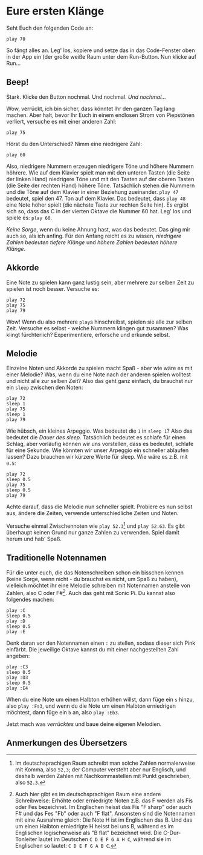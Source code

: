 # Eure ersten Klänge

Seht Euch den folgenden Code an:

```
play 70
```

So fängt alles an. Leg' los, kopiere und setze das in das Code-Fenster oben in der App ein (der große weiße Raum unter dem Run-Button. Nun klicke auf Run...

## Beep!

Stark. Klicke den Button nochmal. Und nochmal. *Und nochmal...*

Wow, verrückt, ich bin sicher, dass könntet Ihr den ganzen Tag lang machen. Aber halt, bevor Ihr Euch in einem endlosen Strom von Piepstönen verliert, versuche es mit einer anderen Zahl:

```
play 75
```

Hörst du den Unterschied? Nimm eine niedrigere Zahl:

```
play 60
```

Also, niedrigere Nummern erzeugen niedrigere Töne und höhere Nummern höhrere. Wie auf dem Klavier spielt man mit den unteren Tasten (die Seite der linken Hand) niedrigere Töne und mit den Tasten auf der oberen Tasten (die Seite der rechten Hand) höhere Töne. Tatsächlich stehen die Nummern und die Töne auf dem Klavier in einer Beziehung zueinander. `play 47` bedeutet, spiel den 47. Ton auf dem Klavier. Das bedeutet, dass `play 48` eine Note höher spielt (die nächste Taste zur rechten Seite hin). Es ergibt sich so, dass das C in der vierten Oktave die Nummer 60 hat. Leg' los und spiele es: `play 60`.

*Keine Sorge*, wenn du keine Ahnung hast, was das bedeutet. Das ging mir auch so, als ich anfing. Für den Anfang reicht es zu wissen, *niedrigere Zahlen bedeuten tiefere Klänge* und *höhere Zahlen bedeuten höhere Klänge*.

## Akkorde

Eine Note zu spielen kann ganz lustig sein, aber mehrere zur selben Zeit zu spielen ist noch besser. Versuche es:

```
play 72
play 75
play 79
```

Wow! Wenn du also mehrere `play`s hinschreibst, spielen sie alle zur selben Zeit. Versuche es selbst - welche Nummern klingen gut zusammen? Was klingt fürchterlich? Experimentiere, erforsche und erkunde selbst.

## Melodie

Einzelne Noten und Akkorde zu spielen macht Spaß - aber wie wäre es mit einer Melodie? Was, wenn du eine Note nach der anderen spielen wolltest und nicht alle zur selben Zeit? Also das geht ganz einfach, du brauchst nur ein `sleep` zwischen den Noten:

```
play 72
sleep 1
play 75
sleep 1
play 79
```

Wie hübsch, ein kleines Arpeggio. Was bedeutet die `1` in `sleep 1`? Also das bedeutet die *Dauer des sleep*. Tatsächlich bedeutet es schlafe für einen Schlag, aber vorläufig können wir uns vorstellen, dass es bedeutet, schlafe für eine Sekunde. Wie könnten wir unser Arpeggio ein schneller ablaufen lassen? Dazu brauchen wir kürzere Werte für sleep. Wie wäre es z.B. mit `0.5`:

```
play 72
sleep 0.5
play 75
sleep 0.5
play 79
```

Achte darauf, dass die Melodie nun schneller spielt. Probiere es nun selbst aus, ändere die Zeiten, verwende unterschiedliche Zeiten und Noten.

Versuche einmal Zwischennoten wie `play 52.3`[^1] und `play 52.63`. Es gibt überhaupt keinen Grund nur ganze Zahlen zu verwenden. Spiel damit herum und hab' Spaß.

## Traditionelle Notennamen

Für die unter euch, die das Notenschreiben schon ein bisschen kennen (keine Sorge, wenn nicht - du brauchst es nicht, um Spaß zu haben), vielleich möchtet ihr eine Melodie schreiben mit Notennamen anstelle von Zahlen, also C oder F#[^2]. Auch das geht mit Sonic Pi. Du kannst also folgendes machen:

```
play :C
sleep 0.5
play :D
sleep 0.5
play :E
```

Denk daran vor den Notennamen einen `:` zu stellen, sodass dieser sich Pink einfärbt. Die jeweilige Oktave kannst du mit einer nachgestellten Zahl angeben:

```
play :C3
sleep 0.5
play :D3
sleep 0.5
play :E4
```

When du eine Note um einen Halbton erhöhen willst, dann füge ein `s` hinzu, also `play :Fs3`, und wenn du die Note um einen Halbton erniedrigen möchtest, dann füge ein `b` an, also `play :Eb3`.

Jetzt mach was *verrücktes* und baue deine eigenen Melodien.


## Anmerkungen des Übersetzers

[^1]: Im deutschsprachigen Raum schreibt man solche Zahlen normalerweise mit Komma, also `52,3`; der Computer versteht aber nur Englisch, und deshalb werden Zahlen mit Nachkommastellen mit Punkt geschrieben, also `52.3`.

[^2]: Auch hier gibt es im deutschsprachigen Raum eine andere Schreibweise: Erhöhte oder erniedrigte Noten z.B. das F werden als Fis oder Fes bezeichnet. Im Englischen heisst das Fis "F sharp" oder auch F# und das Fes "Fb" oder auch "F flat". Ansonsten sind die Notennamen mit eine Ausnahme gleich: Die Note H ist im Englischen das B. Und das um einen Halbton erniedrigte H heisst bei uns B, während es im Englischen logischerweise als "B flat" bezeichnet wird. Die C-Dur-Tonleiter lautet im Deutschen `C D E F G A H C`, während sie im Englischen so lautet: `C D E F G A B C`.


